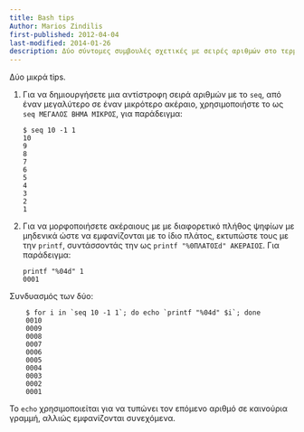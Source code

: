 ```yaml
---
title: Bash tips
Author: Marios Zindilis
first-published: 2012-04-04
last-modified: 2014-01-26
description: Δύο σύντομες συμβουλές σχετικές με σειρές αριθμών στο τερματικό Bash
---
```


Δύο μικρά tips.

<!-- read more -->

1.  Για να δημιουργήσετε μια αντίστροφη σειρά αριθμών με το `seq`, από έναν 
    μεγαλύτερο σε έναν μικρότερο ακέραιο, χρησιμοποιήστε το ως 
    `seq ΜΕΓΑΛΟΣ ΒΗΜΑ ΜΙΚΡΟΣ`, για παράδειγμα:

        $ seq 10 -1 1
        10
        9
        8
        7
        6
        5
        4
        3
        2
        1

2.  Για να μορφοποιήσετε ακέραιους με με διαφορετικό πλήθος ψηφίων με μηδενικά 
    ώστε να εμφανίζονται με το ίδιο πλάτος, εκτυπώστε τους με την `printf`, 
    συντάσσοντάς την ως `printf "%0ΠΛΑΤΟΣd" ΑΚΕΡΑΙΟΣ`. Για παράδειγμα:

        printf "%04d" 1
        0001

Συνδυασμός των δύο:

        $ for i in `seq 10 -1 1`; do echo `printf "%04d" $i`; done
        0010
        0009
        0008
        0007
        0006
        0005
        0004
        0003
        0002
        0001

Το `echo` χρησιμοποιείται για να τυπώνει τον επόμενο αριθμό σε καινούρια 
γραμμή, αλλιώς εμφανίζονται συνεχόμενα.

